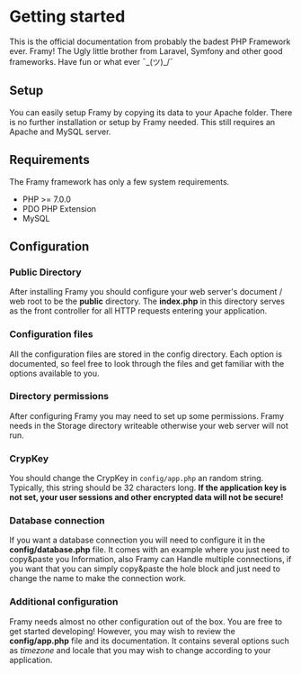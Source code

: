 # Getting started

This is the official documentation from probably the badest PHP Framework ever. Framy!
The Ugly little brother from Laravel, Symfony and other good frameworks.
Have fun or what ever ¯\_(ツ)_/¯

## Setup

You can easily setup Framy by copying its data to your Apache folder. There is no further
installation or setup by Framy needed. This still requires an Apache and MySQL server.

## Requirements

The Framy framework has only a few system requirements.
 - PHP >= 7.0.0
 - PDO PHP Extension
 - MySQL

## Configuration
### Public Directory

After installing Framy you should configure your web server's document / web root to be
the **public** directory. The **index.php** in this directory serves as the front controller for all
HTTP requests entering your application.

### Configuration files

All the configuration files are stored in the config directory. Each option is documented, so
feel free to look through the files and get familiar with the options available to you.

### Directory permissions

After configuring Framy you may need to set up some permissions. Framy needs in the
Storage directory writeable otherwise your web server will not run.

### CrypKey

You should change the CrypKey in `config/app.php` an random string. Typically, this string
should be 32 characters long.
**If the application key is not set, your user sessions and other encrypted data will
not be secure!**

### Database connection

If you want a database connection you will need to configure it in the
**config/database.php** file. It comes with an example where you just need to copy&paste
you Information, also Framy can Handle multiple connections, if you want that you can
simply copy&paste the hole block and just need to change the name to make the 
connection work.

### Additional configuration

Framy needs almost no other configuration out of the box. You are free to get started
developing! However, you may wish to review the **config/app.php** file and its
documentation. It contains several options such as *timezone* and locale that you may wish
to change according to your application.